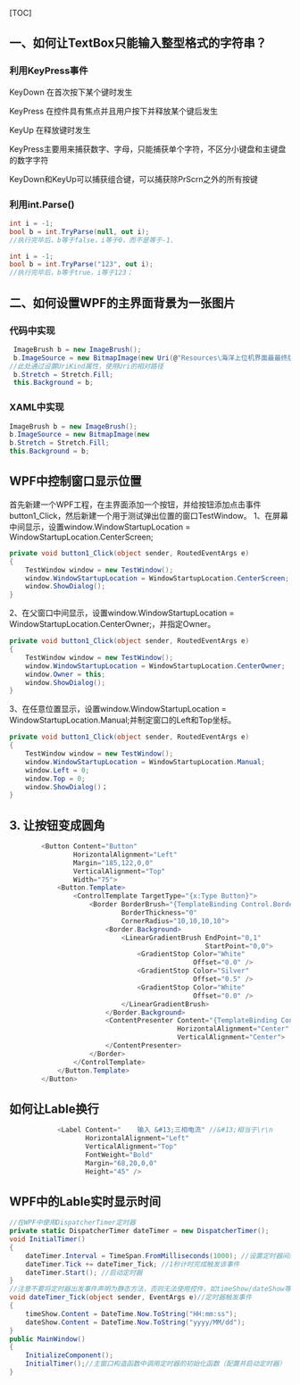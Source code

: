 [TOC]

## 一、如何让TextBox只能输入整型格式的字符串？

### 利用KeyPress事件

KeyDown  在首次按下某个键时发生

KeyPress 在控件具有焦点并且用户按下并释放某个键后发生

KeyUp 在释放键时发生

KeyPress主要用来捕获数字、字母，只能捕获单个字符，不区分小键盘和主键盘的数字字符

KeyDown和KeyUp可以捕获组合键，可以捕获除PrScrn之外的所有按键

### 利用int.Parse()

```c#
int i = -1;
bool b = int.TryParse(null, out i);
//执行完毕后，b等于false，i等于0，而不是等于-1.
```

```c#
int i = -1;
bool b = int.TryParse("123", out i);
//执行完毕后，b等于true，i等于123；
```

## 二、如何设置WPF的主界面背景为一张图片

### 代码中实现

```C#
 ImageBrush b = new ImageBrush();
 b.ImageSource = new BitmapImage(new Uri(@"Resources\海洋上位机界面最最终版.png",                                            UriKind.Relative));
//此处通过设置UriKind属性，使用Uri的相对路径
 b.Stretch = Stretch.Fill;
 this.Background = b;
```

### XAML中实现

```C#
ImageBrush b = new ImageBrush();
b.ImageSource = new BitmapImage(new                                                           Uri("pack://application:,,,/Resources/海洋上位机界面最最终版.png"));
b.Stretch = Stretch.Fill;
this.Background = b;
```

## WPF中控制窗口显示位置

首先新建一个WPF工程，在主界面添加一个按钮，并给按钮添加点击事件button1_Click，然后新建一个用于测试弹出位置的窗口TestWindow。
1、在屏幕中间显示，设置window.WindowStartupLocation = WindowStartupLocation.CenterScreen;

```C#
private void button1_Click(object sender, RoutedEventArgs e)
{
    TestWindow window = new TestWindow();
    window.WindowStartupLocation = WindowStartupLocation.CenterScreen;
    window.ShowDialog();
}
```

2、在父窗口中间显示，设置window.WindowStartupLocation = WindowStartupLocation.CenterOwner;，并指定Owner。

```C#
private void button1_Click(object sender, RoutedEventArgs e)
{
    TestWindow window = new TestWindow();
    window.WindowStartupLocation = WindowStartupLocation.CenterOwner;
    window.Owner = this;
    window.ShowDialog();
}
```



3、在任意位置显示，设置window.WindowStartupLocation = WindowStartupLocation.Manual;并制定窗口的Left和Top坐标。

```C#
private void button1_Click(object sender, RoutedEventArgs e)
{
    TestWindow window = new TestWindow();
    window.WindowStartupLocation = WindowStartupLocation.Manual;
    window.Left = 0;
    window.Top = 0;
    window.ShowDialog()；
}
```



## 3. 让按钮变成圆角

```C#
        <Button Content="Button"
                HorizontalAlignment="Left"
                Margin="185,122,0,0"
                VerticalAlignment="Top"
                Width="75">
            <Button.Template>
                <ControlTemplate TargetType="{x:Type Button}">
                    <Border BorderBrush="{TemplateBinding Control.BorderBrush}"
                            BorderThickness="0"
                            CornerRadius="10,10,10,10">
                        <Border.Background>
                            <LinearGradientBrush EndPoint="0,1"
                                                 StartPoint="0,0">
                                <GradientStop Color="White"
                                              Offset="0.0" />
                                <GradientStop Color="Silver"
                                              Offset="0.5" />
                                <GradientStop Color="White"
                                              Offset="0.0" />
                            </LinearGradientBrush>
                        </Border.Background>
                        <ContentPresenter Content="{TemplateBinding ContentControl.Content}"
                                          HorizontalAlignment="Center"
                                          VerticalAlignment="Center">                            
                        </ContentPresenter>
                    </Border>
                </ControlTemplate>
            </Button.Template>
        </Button>
```

## 如何让Lable换行

```C#
            <Label Content="    输入 &#13;三相电流" //&#13;相当于\r\n
                   HorizontalAlignment="Left"
                   VerticalAlignment="Top"
                   FontWeight="Bold"
                   Margin="68,20,0,0"
                   Height="45" />
```

## WPF中的Lable实时显示时间

```C#
//在WPF中使用DispatcherTimer定时器     
private static DispatcherTimer dateTimer = new DispatcherTimer();
void InitialTimer()
{ 
    dateTimer.Interval = TimeSpan.FromMilliseconds(1000); //设置定时器间隔
    dateTimer.Tick += dateTimer_Tick; //1秒计时完成触发该事件
    dateTimer.Start(); //启动定时器
}
//注意不要将定时器出发事件声明为静态方法，否则无法使用控件，如timeShow/dateShow等Lable
void dateTimer_Tick(object sender, EventArgs e)//定时器触发事件
{
    timeShow.Content = DateTime.Now.ToString("HH:mm:ss");
    dateShow.Content = DateTime.Now.ToString("yyyy/MM/dd");
}
public MainWindow()
{
    InitializeComponent();
    InitialTimer();//主窗口构造函数中调用定时器的初始化函数（配置并启动定时器）
}
```

